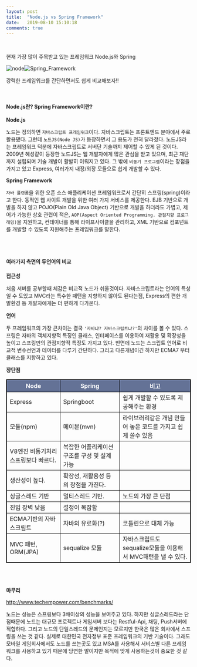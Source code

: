 ```yaml
---
layout: post
title:  "Node.js vs Spring Framework"
date:   2019-08-10 15:10:18
comments: true
---
```


<br/>

현재 가장 많이 주목받고 있는 프레임워크 Node.js와 Spring

![node](https://user-images.githubusercontent.com/49789734/62819120-ab484800-bb8b-11e9-9eba-e48524448fe1.jpg)![Spring_Framework](https://user-images.githubusercontent.com/49789734/62819121-ab484800-bb8b-11e9-8383-8898fb2ec2e3.png)

강력한 프레임워크를 간단하면서도 쉽게 비교해보자!!

<br/>
<h4>Node.js란? Spring Framework이란?</h4>

<strong>Node.js</strong>

노드는 정의하면 `자바스크립트 프레임워크`이다. 자바스크립트는 프론트엔드 분야에서 주로 활용됐다. 그런데 `노드JS(Node JS)`가 등장하면서 그 용도가 전혀 달라졌다. 노드JS라는 프레임워크 덕분에 자바스크립트로 서버단 기술까지 제어할 수 있게 된 것이다. 2009년 혜성같이 등장한 노드JS는 웹 개발자에게 많은 관심을 받고 있으며, 최근 재단까지 설립되며 기술 개발이 활발히 이뤄지고 있다.
그 밖에 `비동기 프로그램`이라는 장점을 가지고 있고 Express, 여러가지 내장/외장 모듈으로 쉽게 개발할 수 있다.

<strong>Spring Framework</strong>

`자바 플랫폼`을 위한 오픈 소스 애플리케이션 프레임워크로서 간단히 스프링(spring)이라고 한다. 동적인 웹 사이트 개발을 위한 여러 가지 서비스를 제공한다. EJB 기반으로 개발을 하지 않고 POJO(Plain Old Java Object) 기반으로 개발을 하더라도 가볍고, 제어가 가능한 상호 관련이 적은, `AOP(Aspect Oriented Programming. 관점지향 프로그래밍)`을 지원하고, 컨테이너를 통해 라이프사이클을 관리하고, XML 기반으로 컴포넌트를 개발할 수 있도록 지원해주는 프레임워크를 말한다.



<br/>
<br/>

<h4>여러가지 측면의 두언어의 비교</h4>


<strong>접근성</strong>


처음 서버를 공부할때 체감은 비교적 노드가 쉬울것이다. 자바스크립트라는 언어의 특성일 수 도있고 MVC라는 특수한 패턴을 지향하지 않아도 된다는점, Express의 편한 개발환경 등 개발자에게는 더 편하게 다가온다.    

<strong>언어</strong>

두 프레임워크의 가장 큰차이는 결국 `'자바냐? 자바스크립트냐?'`의 차이를 볼 수 있다. 스프링은 자바의 객체지향적 특징인 클래스, 인터페이스를 이용하여 재활용 및 확장성을 높이고 스프링만의 관점지향적 특징도 가지고 있다.
반면에 노드는 스크립트 언어로 비교적 변수선언과 데이터를 다루기 간단하다. 그리고 다른개념이긴 하지만 ECMA7 부터 클래스를 지향하고 있다.   

<strong>장단점</strong>



<table style="border:1px solid black;border-collapse: collapse;">
            <tr>
                <th style ="background:rgb(100, 114, 150); color: #ffffff; border:1px solid black;border-collapse: collapse;">Node</th>
               <th style ="background:rgb(100, 114, 150); color: #ffffff; border:1px solid black;border-collapse: collapse;">Spring</th> 
                <th style ="background:rgb(100, 114, 150); color: #ffffff; border:1px solid black;border-collapse: collapse;">비고</th>   
            </tr>
            <tr>
                <td style=" border:1px solid black;border-collapse: collapse;">Express</td>  
                <td style=" border:1px solid black;border-collapse: collapse;">Springboot</td>  
                <td style=" border:1px solid black;border-collapse: collapse;">쉽게 개발할 수 있도록 제공해주는 환경</td>    
            </tr>
            <tr>
                <td style=" border:1px solid black;border-collapse: collapse;">모듈(npm)</td>  
                <td style=" border:1px solid black;border-collapse: collapse;">메이븐(mvn)</td>  
                <td style=" border:1px solid black;border-collapse: collapse;">라이브러리같은 개념 만들어 놓은 코드를 가지고 쉽게 쓸수 있음</td>    
            </tr>
                <tr>
                <td style=" border:1px solid black;border-collapse: collapse;">V8엔진 비동기처리 스프링보다 빠르다.</td>  
                <td style=" border:1px solid black;border-collapse: collapse;">복잡한 어플리케이션 구조를 구성 및 설계 가능</td>  
                <td style=" border:1px solid black;border-collapse: collapse;"></td>    
            </tr>
             </tr>
                <tr>
                <td style=" border:1px solid black;border-collapse: collapse;">생산성이 높다.</td>  
                <td style=" border:1px solid black;border-collapse: collapse;">확장성, 재활용성 등의 장점을 가진다.</td>  
                <td style=" border:1px solid black;border-collapse: collapse;"></td>    
            </tr>
             <tr>
                <td style=" border:1px solid black;border-collapse: collapse;">싱글스레드 기반</td>  
                <td style=" border:1px solid black;border-collapse: collapse;">멀티스레드 기반.</td>  
                <td style=" border:1px solid black;border-collapse: collapse;">노드의 가장 큰 단점</td>    
            </tr>
             <tr>
                <td style=" border:1px solid black;border-collapse: collapse;">진입 장벽 낮음</td>  
                <td style=" border:1px solid black;border-collapse: collapse;">설정이 복잡함</td>  
                <td style=" border:1px solid black;border-collapse: collapse;"></td>    
            </tr>
              <tr>
                <td style=" border:1px solid black;border-collapse: collapse;">ECMA기반의 자바스크립트</td>  
                <td style=" border:1px solid black;border-collapse: collapse;">자바의 유료화(?)</td>  
                <td style=" border:1px solid black;border-collapse: collapse;">코틀린으로 대체 가능</td>    
            </tr>
             <tr>
                <td style=" border:1px solid black;border-collapse: collapse;">MVC 패턴, ORM(JPA)</td>  
                <td style=" border:1px solid black;border-collapse: collapse;">sequalize 모듈</td>  
                <td style=" border:1px solid black;border-collapse: collapse;">자바스크립트도 sequalize모듈을 이용해서 MVC패턴을 낼 수 있다.</td>    
            </tr>
         
         
</table>

<br/>
<br/>

<strong>마무리</strong>

http://www.techempower.com/benchmarks/


노드는 성능은 스프링보다 3배이상의 성능을 보여주고 있다. 하지만 싱글스레드라는 단점때문에 노드는 대규모 프로젝트나 게임서버 보다는 Restful-Api, 채팅, Push서버에 적합하다. 그리고 노드의 단일스레드의 문제인지는 모르지만 한국은 많은 회사에서 스프링을 쓰는 것 같다. 실제로 대한민국 전자정부 표준 프레임워크의 기반 기술이다.
그래도 모바일 게임회사에서도 노드를 쓰는곳도 있고 MSA를 사용해서 서비스별 다른 프레임워크를 사용하고 있기 때문에 당연한 말이지만 목적에 맞게 사용하는것이 중요한 것 같다. 



